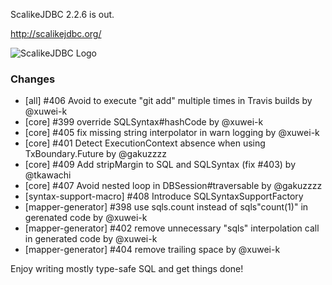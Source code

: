 ScalikeJDBC 2.2.6 is out. 

http://scalikejdbc.org/

![ScalikeJDBC Logo](http://scalikejdbc.org/images/logo.png)

### Changes

- [all] #406 Avoid to execute "git add" multiple times in Travis builds by @xuwei-k
- [core] #399 override SQLSyntax#hashCode by @xuwei-k
- [core] #405 fix missing string interpolator in warn logging by @xuwei-k
- [core] #401 Detect ExecutionContext absence when using TxBoundary.Future by @gakuzzzz
- [core] #409 Add stripMargin to SQL and SQLSyntax (fix #403) by @tkawachi
- [core] #407 Avoid nested loop in DBSession#traversable by @gakuzzzz
- [syntax-support-macro] #408 Introduce SQLSyntaxSupportFactory
- [mapper-generator] #398 use sqls.count instead of sqls"count(1)" in gerenated code by @xuwei-k
- [mapper-generator] #402 remove unnecessary "sqls" interpolation call in generated code by @xuwei-k
- [mapper-generator] #404 remove trailing space by @xuwei-k

Enjoy writing mostly type-safe SQL and get things done!

